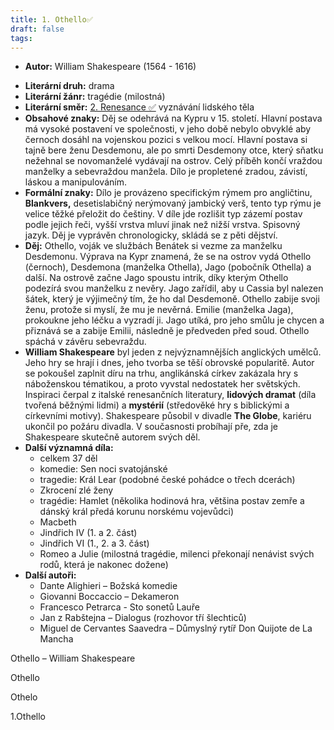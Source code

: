 ```yaml
---
title: 1. Othello✅
draft: false
tags:
---
```

- **Autor:** William Shakespeare (1564 - 1616)
* **Literární druh:** drama
* **Literární žánr:** tragédie (milostná)
* **Literární směr:** [2. Renesance ✅](2.%20Renesance%20✅.md) vyznávání lidského těla
* **Obsahové znaky:** Děj se odehrává na Kypru v 15. století. Hlavní postava má vysoké postavení ve společnosti, v jeho době nebylo obvyklé aby černoch dosáhl na vojenskou pozici s velkou mocí. Hlavní postava si tajně bere ženu Desdemonu, ale po smrti Desdemony otce, který sňatku nežehnal se novomanželé vydávají na ostrov. Celý příběh končí vraždou manželky a sebevraždou manžela. Dílo je propletené zradou, závistí, láskou a manipulováním.
* **Formální znaky:** Dílo je provázeno specifickým rýmem pro angličtinu, **Blankvers,** desetislabičný nerýmovaný jambický verš, tento typ rýmu je velice těžké přeložit do češtiny. V díle jde rozlišit typ zázemí postav podle jejich řeči, vyšší vrstva mluví jinak než nižší vrstva. Spisovný jazyk. Děj je vyprávěn chronologicky, skládá se z pěti dějství. 
* **Děj:** Othello, voják ve službách Benátek si vezme za manželku Desdemonu. Výprava na Kypr znamená, že se na ostrov vydá Othello (černoch), Desdemona (manželka Othella), Jago (pobočník Othella) a další. Na ostrově začne Jago spoustu intrik, díky kterým Othello podezírá svou manželku z nevěry. Jago zařídil, aby u Cassia byl nalezen šátek, který je výjimečný tím, že ho dal Desdemoně. Othello zabije svoji ženu, protože si myslí, že mu je nevěrná. Emilie (manželka Jaga), prokoukne jeho léčku a vyzradí ji. Jago utíká, pro jeho smůlu je chycen a přiznává se a zabije Emilii, následně je předveden před soud. Othello spáchá v závěru sebevraždu.
* **William Shakespeare** byl jeden z nejvýznamnějších anglických umělců. Jeho hry se hrají i dnes, jeho tvorba se těší obrovské popularitě. Autor se pokoušel zaplnit díru na trhu, anglikánská církev zakázala hry s náboženskou tématikou, a proto vyvstal nedostatek her světských. Inspiraci čerpal z italské renesančních literatury, **lidových dramat** (díla tvořená běžnými lidmi) a **mystérií** (středověké hry s biblickými a církevními motivy). Shakespeare působil v divadle **The Globe**, kariéru ukončil po požáru divadla. V současnosti probíhají pře, zda je Shakespeare skutečně autorem svých děl. 
* **Další významná díla:** 
	* celkem 37 děl
	* komedie: Sen noci svatojánské
	* tragedie: Král Lear (podobné české pohádce o třech dcerách)
	* Zkrocení zlé ženy
	* tragédie: Hamlet (několika hodinová hra, většina postav zemře a dánský král předá korunu norskému vojevůdci)
	* Macbeth
	* Jindřich IV (1. a 2. část)
	* Jindřich VI (1., 2. a 3. část)
	* Romeo a Julie (milostná tragédie, milenci překonají nenávist svých rodů, která je nakonec dožene)
* **Další autoři:** 
	* Dante Alighieri – Božská komedie
	* Giovanni Boccaccio – Dekameron
	* Francesco Petrarca - Sto sonetů Lauře
	* Jan z Rabštejna – Dialogus (rozhovor tří šlechticů)
	* Miguel de Cervantes Saavedra – Důmyslný rytíř Don Quijote de La Mancha

Othello – William Shakespeare

Othello

Othelo

1.Othello